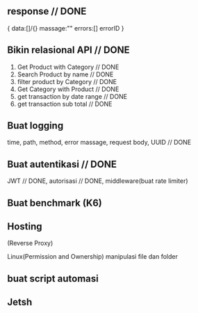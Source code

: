 ## response // DONE

{
data:[]/{}
massage:""
errors:[]
errorID
}

## Bikin relasional API // DONE

1. Get Product with Category // DONE
2. Search Product by name // DONE
3. filter product by Category // DONE
4. Get Category with Product // DONE
5. get transaction by date range // DONE
6. get transaction sub total // DONE

## Buat logging

time, path, method, error massage, request body, UUID // DONE

## Buat autentikasi // DONE

JWT // DONE, autorisasi // DONE, middleware(buat rate limiter)

## Buat benchmark (K6)

## Hosting

(Reverse Proxy)

Linux(Permission and Ownership)
manipulasi file dan folder

## buat script automasi

## Jetsh
